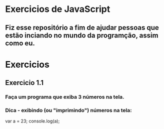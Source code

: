 # Exercicios de JavaScript

## Fiz esse repositório a fim de ajudar pessoas que estão inciando no mundo da programção, assim como eu.

# Exercicios

## Exercicio 1.1
### Faça um programa que exiba 3 números na tela.

### Dica - exibindo (ou "imprimindo") números na tela:

var a = 23;
console.log(a);



